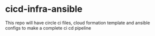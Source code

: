 # cicd-infra-ansible

This repo will have circle ci  files, cloud formation template and ansible configs to make a complete ci cd pipeline
